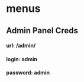 # menus


## Admin Panel Creds

#### **url**: /admin/
#### **login**: admin
#### **password**: admin